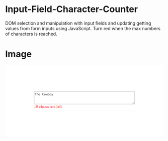 # Input-Field-Character-Counter
DOM selection and manipulation with input fields and updating getting values from form inputs using JavaScript. Turn red when the max numbers of characters is reached.

# Image 
![](images/input1.PNG)
